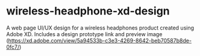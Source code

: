 # wireless-headphone-xd-design
A web page UI/UX design for a wireless headphones product created using Adobe XD. Includes a design prototype link and preview image
(https://xd.adobe.com/view/5a94533b-c3e3-4269-8642-beb70587b8de-0fc7/)


                                                                    
